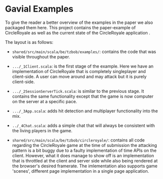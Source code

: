 # Gavial Examples

To give the reader a better overview of the examples in the paper we also packaged them here.
This project contains the paper-example of CircleRoyale as well as the current state of the CircleRoyale application .

The layout is as follows:

- `shared/src/main/scala/be/tzbob/examples/`: contains the code that was visible throughout the paper. 
- `.../_1Client.scala`: is the first stage of the example. Here we have an implementation of CircleRoyale that is completely singleplayer and client-side. A user can move around and may attack but it is purely client-side.
- `.../_2SessionServerTick.scala`: is similar to the previous stage. It contains the same functionality except that the game is now computer on the server at a specific pace. 
- `.../_3App.scala`: adds hit detection and multiplayer functionality into the mix.
- `../_4Chat.scala`: adds a simple chat that will always be consistent with the living players in the game.


- `shared/src/main/scala/be/tzbob/circleroyale/`: contains all code regarding the CircleRoyale game at the time of submission the attacking pattern is a bit buggy due to a faulty implementation of time APIs on the client.
However, what it does manage to show off is an implementation that is throttled at the client and server side while also being rendered at the browser's desired framerate.
The imlementation also supports game 'scenes', different page implementation in a single page application.
